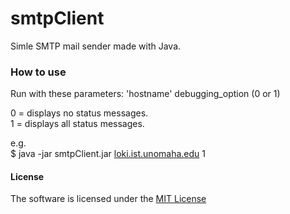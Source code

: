 # **smtpClient**
Simle SMTP mail sender made with Java.

### How to use
Run with these parameters: 'hostname' debugging_option (0 or 1)  
  
0 = displays no status messages.  
1 = displays all status messages.  

e.g.  
$ java -jar smtpClient.jar [loki.ist.unomaha.edu](www.loki.ist.unomaha.edu) 1  


#### License
The software is licensed under the [MIT License](LICENSE)
